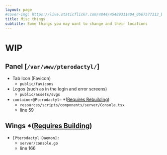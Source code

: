 ```yaml
---
layout: page
#cover-img: https://live.staticflickr.com/4844/45489311404_0567577113_b.jpg
title: Misc things
subtitle: Some things you may want to change and their locations
--- 
```

# WIP
## Panel [`/var/www/pterodactyl/`]
* Tab Icon (Favicon)
  * `public/favicons`
* Logos (such as in the login and error screens)
  * `public/assets/svgs`
* `container@Pterodactyl~` *([Requires Rebuilding](../panel))
  * `resources/scripts/components/server/Console.tsx`
  * line 59

## Wings *([Requires Building](../wings))
* `[Pterodactyl Daemon]:`
  * `server/console.go`
  * line 166

